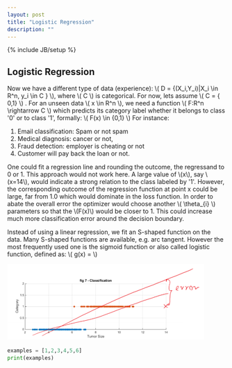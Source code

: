 ```yaml
---
layout: post
title: "Logistic Regression"
description: ""
---
```

{% include JB/setup %}

## Logistic Regression

Now we have a different type of data (experience): \\( D = {(X_i,Y_i)|X_i \in R^n, y_i \in C } \\), where \\( C \\) is categorical. For now, lets
assume \\( C = \{ 0,1\} \\) . For an unseen data \\( x \in R^n \\), we need a function \\( F:R^n \rightarrow  C \\) which predicts its category label whether
it belongs to class '0' or to class '1', formally: \\( F(x) \in {0,1} \\)
For instance:
1. Email classification: Spam or not spam
2. Medical diagnosis: cancer or not,
3. Fraud detection: employer is cheating or not
4. Customer will pay back the loan or not.



One could fit a regression line and rounding the outcome, the regressand to 0 or 1. This approach would not work here.
A large value of \\(x\\), say \\(x=14\\), would indicate a strong relation to the class labeled by '1'. However, the corresponding
outcome of the regression function at point x could be large, far from 1.0 which would dominate in the loss function. In order to abate the overall
error the optimizer would choose another \\( \theta_{i} \\) parameters so that the \\(F(x)\\) would be closer to 1. This could increase much more 
classification error around the decision boundary.

Instead of using a linear regression, we fit an S-shaped function on the data. Many S-shaped functions are available, e.g.
arc tangent. However the most frequently used one is the sigmoid function or also called logistic function, defined as: \\( g(x) =  \\)

![Figure 1](Figure1.png)

```python
examples = [1,2,3,4,5,6]
print(examples)
```
